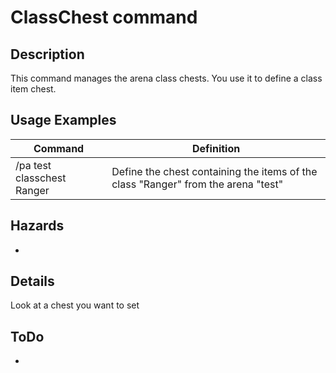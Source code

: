 # ClassChest command

## Description

This command manages the arena class chests. You use it to define a class item chest.

## Usage Examples

Command |  Definition
------------- | -------------
/pa test classchest Ranger | Define the chest containing the items of the class "Ranger" from the arena "test"

## Hazards

-

## Details

Look at a chest you want to set

## ToDo

-